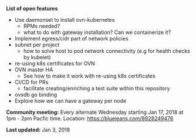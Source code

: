 **List of open features**


 - Use daemonset to install ovn-kubernetes
    - RPMs needed?
    - what to do with gateway installation? Can we containerize it?
 - Implement egress/cidr part of network policies
 - subnet per project
    - how to solve host to pod network connectivity (e.g for health checks by kubelet)
 - re-using k8s certificates for OVN
 - OVN master HA
    - See how to make it work with re-using k8s certificates
 - CI/CD for PRs
    - facilitate creating/enriching a test suite within this repository
 - ovsdb go binding
 - Explore how we can have a gateway per node
 
 
**Community meeting:** Every alternate Wednesday starting Jan 17, 2018 at 1pm - 2pm Pacfic time. Location: https://bluejeans.com/8928249476

**Last updated:** Jan 3, 2018

